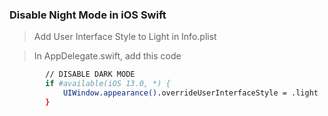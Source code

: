 ### Disable Night Mode in iOS Swift

> Add User Interface Style to Light in Info.plist

> In AppDelegate.swift, add this code

```sh
        // DISABLE DARK MODE
        if #available(iOS 13.0, *) {
            UIWindow.appearance().overrideUserInterfaceStyle = .light
        }
```
